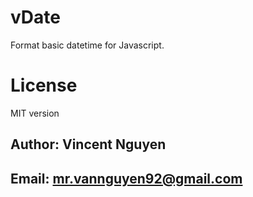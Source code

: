 # vDate
Format basic datetime for Javascript.

# License 
MIT version

## Author: Vincent Nguyen
## Email: mr.vannguyen92@gmail.com
